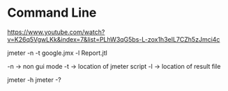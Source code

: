 # Command Line

https://www.youtube.com/watch?v=K26q5VgwLKk&index=7&list=PLhW3qG5bs-L-zox1h3eIL7CZh5zJmci4c

jmeter -n -t google.jmx -l Report.jtl

-n -> non gui mode
-t -> location of jmeter script
-l -> location of result file

jmeter -h
jmeter -?
